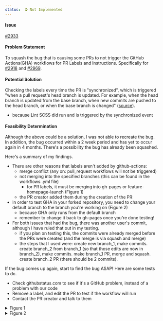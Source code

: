 ```yaml
---
status:  ⛔ Not Implemented
---
```


#### Issue

[#2933](https://github.com/hackforla/website/issues/2933)

#### Problem Statement

To squash the bug that is causing some PRs to not trigger the GitHub Actions(GHA) workflows for PR Labels and Instructions. Specifically for [#2918](https://github.com/hackforla/website/pull/2918) and [#2969](https://github.com/hackforla/website/pull/2969).

#### Potential Solution

Checking the labels every time the PR is "synchronized", which is triggered "when a pull request's head branch is updated. For example, when the head branch is updated from the base branch, when new commits are pushed to the head branch, or when the base branch is changed" ([source](https://docs.github.com/en/developers/webhooks-and-events/webhooks/webhook-events-and-payloads#pull_request)).

- because Lint SCSS did run and is triggered by the synchronized event

#### Feasibility Determination

Although the above could be a solution, I was not able to recreate the bug. In addition, the bug occurred within a 2 week period and has yet to occur again in 4 months. There's a possibility the bug has already been squashed.

Here's a summary of my findings.

- There are other reasons that labels aren't added by github-actions:
  - merge conflict (any on: pull_request workflows will not be triggered)
  - not merging into the specified branches (this can be found in the workflows .yml file)
    - for PR labels, it must be merging into gh-pages or feature-homepage-launch (Figure 1)
  - the PR creator added them during the creation of the PR
- In order to test GHA in your forked repository, you need to change your default branch to the branch you're working on (Figure 2)
  - because GHA only runs from the default branch
  - remember to change it back to gh-pages once you're done testing!
- For both issues that had the bug, there was another user's commit, although I have ruled that out in my testing.
  - if you plan on testing this, the commits were already merged before the PRs were created (and the merge is via squash and merge)
  - the steps that I used were: create new branch_1, make commits. create branch_2 from branch_1 (so that those edits are now in branch_2), make commits. make branch_1 PR, merge and squash. create branch_2 PR (there should be 2 commits).

If the bug comes up again, start to find the bug ASAP! Here are some tests to do.

- Check githubstatus.com to see if it's a GitHub problem, instead of a problem with our code
- Remove a label, and edit the PR to test if the workflow will run
- Contact the PR creator and talk to them

<details><summary>Figure 1</summary>

![image](https://user-images.githubusercontent.com/31293603/199852407-56a82546-7a13-47ca-9253-b68fe618c487.png)
</details>
<details><summary>Figure 2</summary>

![image](https://user-images.githubusercontent.com/86996158/179142211-04764947-c20a-4187-898a-d911d6f196f4.png)
</details>

